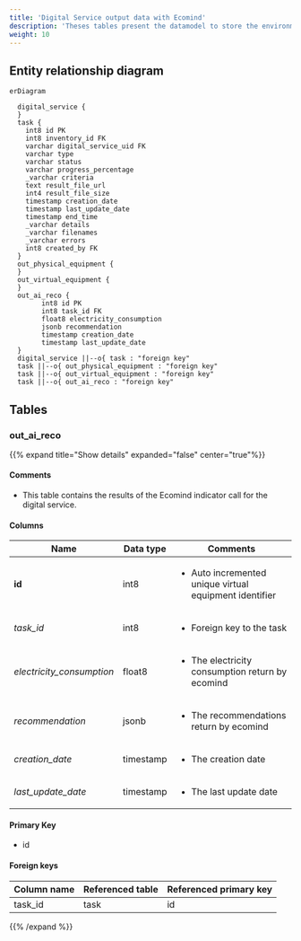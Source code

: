 ```yaml
---
title: 'Digital Service output data with Ecomind'
description: 'Theses tables present the datamodel to store the environmental footprint calculated indicators for Digital Service with ecomind.'
weight: 10
---
```

## Entity relationship diagram

```mermaid
erDiagram 

  digital_service {
  }
  task {
    int8 id PK
    int8 inventory_id FK
    varchar digital_service_uid FK
    varchar type
    varchar status
    varchar progress_percentage
    _varchar criteria
    text result_file_url
    int4 result_file_size
    timestamp creation_date
    timestamp last_update_date
    timestamp end_time
    _varchar details
    _varchar filenames
    _varchar errors
    int8 created_by FK
  }
  out_physical_equipment {
  }
  out_virtual_equipment {
  }
  out_ai_reco {
        int8 id PK
        int8 task_id FK
        float8 electricity_consumption
        jsonb recommendation
        timestamp creation_date
        timestamp last_update_date 
  }
  digital_service ||--o{ task : "foreign key"
  task ||--o{ out_physical_equipment : "foreign key"
  task ||--o{ out_virtual_equipment : "foreign key"
  task ||--o{ out_ai_reco : "foreign key"
``` 

## Tables

### out_ai_reco

{{% expand title="Show details" expanded="false" center="true"%}}

#### Comments

- This table contains the results of the Ecomind indicator call for the digital service.

#### Columns

| Name                      |Data type| Comments                                                               |
|---------------------------|---|------------------------------------------------------------------------|
| **id**                    |int8| <ul><li>Auto incremented unique virtual equipment identifier</li></ul> |
| *task_id*                 |int8| <ul><li>Foreign key to the task</li></ul>                              |
| *electricity_consumption* |float8| <ul><li>The electricity consumption return by ecomind</li></ul>        |
| *recommendation*          |jsonb| <ul><li>The recommendations return by ecomind</li></ul>                |
| *creation_date*           |timestamp| <ul><li>The creation date</li></ul>                                    |
| *last_update_date*        |timestamp| <ul><li>The last update date</li></ul>                                 |

#### Primary Key

- id
#### Foreign keys
|Column name|Referenced table|Referenced primary key|
|---|---|---|
|task_id|task|id|

{{% /expand %}}

